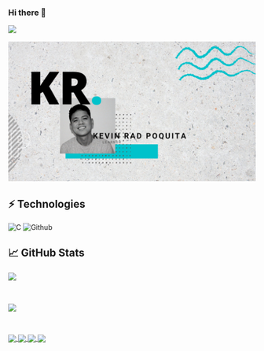 ### Hi there 👋    
![](https://komarev.com/ghpvc/?username=your-github-radeau)
<!-- https://github.com/antonkomarev/github-profile-views-counter -->

![Header](https://github.com/radeau/radeau/blob/main/raddeau.png)


## ⚡ Technologies
![C](https://img.shields.io/badge/C-00599C?style=for-the-badge&logo=c&logoColor=white)
![Github](https://img.shields.io/badge/GitHub-100000?style=for-the-badge&logo=github&logoColor=white)

<!--
 
source >>> https://github.com/alexandresanlim/Badges4-README.md-Profile

![JavaScript](https://img.shields.io/badge/JavaScript-323330?style=for-the-badge&logo=javascript&logoColor=F7DF1E)
![Github](https://img.shields.io/badge/GitHub-100000?style=for-the-badge&logo=github&logoColor=white)
![HTML5](https://img.shields.io/badge/HTML5-E34F26?style=for-the-badge&logo=html5&logoColor=white)
![CSS3](https://img.shields.io/badge/CSS3-1572B6?style=for-the-badge&logo=css3&logoColor=white)
![C](https://img.shields.io/badge/C-00599C?style=for-the-badge&logo=c&logoColor=white)
-->
## 📈 GitHub Stats
<a href="https://github.com/radeau/github-readme-stats">
  <img align="center" style="width:50%" src="https://github-readme-stats.vercel.app/api?username=radeau&theme=react&show_icons=true" />
</a>
<p>&nbsp;</p>
<a href="https://github.com/radeau/github-readme-stats">
  <img align="center" style="width:50%" src="https://github-readme-stats.vercel.app/api/top-langs/?username=radeau&theme=react&show_icons=true&hide=less,ruby&layout=compact" />
</a>
<p>&nbsp;</p>
<a href="https://github.com/radeau/frontend-mentor-challenges">
  <img align="center" src="https://github-readme-stats.vercel.app/api/pin/?username=radeau&repo=frontend-mentor-challenges&theme=react&show_icons=true" />
</a>
<a href="https://github.com/radeau/FCC-Projects">
  <img align="center" src="https://github-readme-stats.vercel.app/api/pin/?username=radeau&repo=FCC-Projects&theme=react&show_icons=true" />
</a>
<a href="https://github.com/radeau/Coursera-Full-Stack-Web-Development">
  <img align="center" src="https://github-readme-stats.vercel.app/api/pin/?username=radeau&repo=Coursera-Full-Stack-Web-Development&theme=react&show_icons=true" />
</a>
<a href="https://github.com/radeau/coursera-module-5">
  <img align="center" src="https://github-readme-stats.vercel.app/api/pin/?username=radeau&repo=coursera-module-5&theme=react&show_icons=true" />
</a>

<p>&nbsp;</p>


<!--
**radeau/radeau** is a ✨ _special_ ✨ repository because its `README.md` (this file) appears on your GitHub profile.

Here are some ideas to get you started:

- 🔭 I’m currently working on ...
- 🌱 I’m currently learning ...
- 👯 I’m looking to collaborate on ...
- 🤔 I’m looking for help with ...
- 💬 Ask me about ...
- 📫 How to reach me: ...
- 😄 Pronouns: ...
- ⚡ Fun fact: ...
-->
